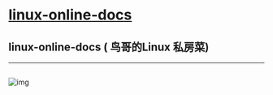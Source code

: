 # [linux-online-docs](http://xgqfrms.github.io/linux-online-docs)
## linux-online-docs ( 鸟哥的Linux 私房菜)
***

##
![img](https://github.com/xgqfrms/linux-online-docs/blob/gh-pages/images/vbird-linux-edition3.png)


